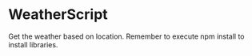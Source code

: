 # WeatherScript
Get the weather based on location.
Remember to execute npm install to install libraries.
